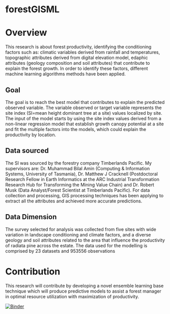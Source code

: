 # forestGISML

# Overview
This research is about forest productivity, identifying the conditioning factors such
as: climatic variables derived from rainfall and temperatures, topographic attributes derived from digital
elevation model, edaphic attributes (geology composition and soil attributes) that contribute to explain
the forest growth. In order to identify these factors, different machine learning algorithms methods
have been applied. 
## Goal
The goal is to reach the best model that contributes to explain the predicted
observed variable. The variable observed or target variable represents the site index (SI=mean height
dominant tree at a site) values localized by site. The input of the model starts by using the site index
values derived from a non-linear regression model that establish growth canopy potential at a site and
fit the multiple factors into the models, which could explain the productivity by location. 
## Data sourced
The SI was sourced by the forestry company Timberlands Pacific. My supervisors are: Dr. Muhammad Bilal Amin
(Computing & Information Systems, University of Tasmania), Dr. Matthew J Cracknell (Postdoctoral
Research Fellow in Earth Informatics at the ARC Industrial Transformation Research Hub for
Transforming the Mining Value Chain) and Dr. Robert Musk (Data Analyst/Forest Scientist at
Timberlands Pacific).
For data collection and processing, GIS processing techniques has been applying to
extract all the attributes and achieved more accurate predictions.
## Data Dimension
The survey selected for analysis was collected from five sites with wide variation in landscape
conditioning and climate factors, and a diverse geology and soil attributes related to the area that
influence the productivity of radiata pine across the estate. The data used for the modelling is
comprised by 23 datasets and 953556 observations

# Contribution
This research will contribute by developing a novel ensemble learning base
technique which will produce predictive models to assist a forest manager in
optimal resource utilization with maximization of productivity.



[![Binder](https://mybinder.org/badge_logo.svg)](https://mybinder.org/v2/gh/LNSOTOM/forestGISML/master?filepath=regressionModel%20(1).ipynb)
